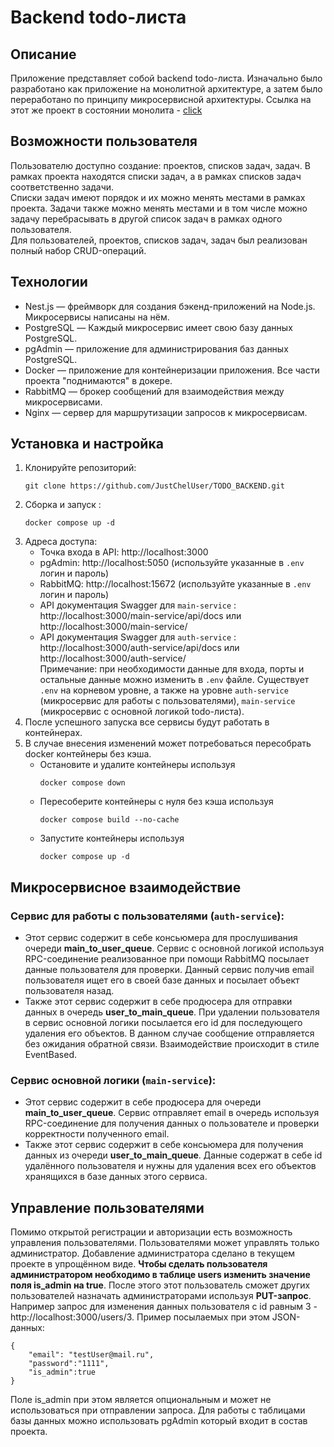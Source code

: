 # Backend todo-листа
## Описание
Приложение представляет собой backend todo-листа. Изначально было разработано как приложение на монолитной архитектуре, а затем было переработано по принципу микросервисной архитектуры.
Ссылка на этот же проект в состоянии монолита - [click](https://github.com/JustChelUser/TODO_BACKEND_M)
## Возможности пользователя
Пользователю доступно создание: проектов, списков задач, задач. В рамках проекта находятся списки задач, а в рамках списков задач соответственно задачи.<br>
Списки задач имеют порядок и их можно менять местами в рамках проекта. Задачи также можно менять местами и в том числе можно задачу перебрасывать в другой список задач в рамках одного пользователя.<br>
Для пользователей, проектов, списков задач, задач был реализован полный набор CRUD-операций.
## Технологии
   - Nest.js — фреймворк для создания бэкенд-приложений на Node.js. Микросервисы написаны на нём.
   - PostgreSQL — Каждый микросервис имеет свою базу данных PostgreSQL.
   - pgAdmin  —  приложение для администрирования баз данных PostgreSQL.
   - Docker — приложение для контейнеризации приложения. Все части проекта "поднимаются" в докере.
   - RabbitMQ — брокер сообщений для взаимодействия между микросервисами.
   - Nginx — сервер для маршрутизации запросов к микросервисам.
## Установка и настройка
   1. Клонируйте репозиторий:
      ```
      git clone https://github.com/JustChelUser/TODO_BACKEND.git
      ```
   2. Сборка и запуск :
       ```
      docker compose up -d
      ```
   3. Адреса доступа:
      - Точка входа в API: http://localhost:3000
      - pgAdmin: http://localhost:5050 (используйте указанные в `.env` логин и пароль)
      - RabbitMQ: http://localhost:15672 (используйте указанные в `.env` логин и пароль)
      - API документация Swagger для `main-service` : http://localhost:3000/main-service/api/docs или http://localhost:3000/main-service/
      - API документация Swagger для `auth-service` : http://localhost:3000/auth-service/api/docs или http://localhost:3000/auth-service/<br>
     Примечание: при необходимости данные для входа, порты и остальные данные можно изменить в `.env` файле. Существует `.env` на корневом уровне, а также на уровне `auth-service` (микросервис для работы с пользователями), `main-service` (микросервис с основной логикой todo-листа).
5. После успешного запуска все сервисы будут работать в контейнерах.
6. В случае внесения изменений может потребоваться пересобрать docker контейнеры без кэша.
      - Остановите и удалите контейнеры используя        
        ```
        docker compose down
        ```
      - Пересоберите контейнеры с нуля без кэша используя 
        ```
        docker compose build --no-cache
        ```
      - Запустите контейнеры используя 
        ```
        docker compose up -d
        ```

## Микросервисное взаимодействие

### Сервис для работы с пользователями (`auth-service`):
- Этот сервис содержит в себе консьюмера для прослушивания очереди **main_to_user_queue**. Сервис с основной логикой используя RPC-соединение реализованное при помощи RabbitMQ посылает данные пользователя для проверки. Данный сервис получив email пользователя ищет его в своей базе данных и посылает объект пользователя назад. 
- Также этот сервис содержит в себе продюсера для отправки данных в очередь **user_to_main_queue**. При удалении пользователя в сервис основной логики посылается его id для последующего удаления его объектов. В данном случае сообщение отправляется без ожидания обратной связи. Взаимодействие происходит в стиле EventBased.

### Сервис основной логики (`main-service`):
- Этот сервис содержит в себе продюсера для очереди **main_to_user_queue**. Сервис отправляет email в очередь используя RPC-соединение для получения данных о пользователе и проверки корректности полученного email.
- Также этот сервис содержит в себе консьюмера для получения данных из очереди **user_to_main_queue**. Данные содержат в себе id удалённого пользователя и нужны для удаления всех его объектов хранящихся в базе данных этого сервиса.

## Управление пользователями
Помимо открытой регистрации и авторизации есть возможность управления пользователями. Пользователями может управлять только администратор. Добавление администратора сделано в текущем проекте в упрощённом виде. **Чтобы сделать пользователя администратором необходимо в таблице users изменить значение поля is_admin на true**. После этого этот пользователь сможет других пользователей назначать администраторами используя **PUT-запрос**. Например запрос для изменения данных пользователя с id равным 3 -  http://localhost:3000/users/3. Пример посылаемых при этом JSON-данных:
```
{
    "email": "testUser@mail.ru",
    "password":"1111",
    "is_admin":true
}
```
Поле is_admin при этом является опциональным и может не использоваться при отправлении запроса. Для работы с таблицами базы данных можно использовать pgAdmin который входит в состав проекта.
